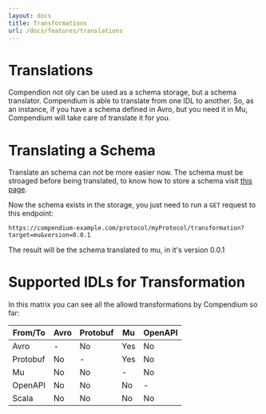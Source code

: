 ```yaml
---
layout: docs
title: Transformations
url: /docs/features/translations
---
```


# Translations
Compendion not oly can be used as a schema storage, but a schema translator. Compendium is able to translate from one IDL to another. So, as an instance, if you have a schema defined in Avro, but you need it in Mu, Compendium will take care of translate it for you.

# Translating a Schema
Translate an schema can not be more easier now. The schema must be stroaged before being translated, to know how to store a schema visit [this page](docs/features/schema_storage.md).

Now the schema exists in the storage, you just need to run a `GET` request to this endpoint:
```
https://compendium-example.com/protocol/myProtocol/transformation?target=mu&version=0.0.1
```

The result will be the schema translated to mu, in it's version 0.0.1

 # Supported IDLs for Transformation
 In this matrix you can see all the allowd transformations by Compendium so far:

 | From/To  | Avro | Protobuf | Mu  | OpenAPI |
 |----------|------|----------|-----|---------|
 | Avro     | -    | No       | Yes | No      |
 | Protobuf | No   | -        | Yes | No      |
 | Mu       | No   | No       | -   | No      |
 | OpenAPI  | No   | No       | No  | -       |
 | Scala    | No   | No       | No  | No      |
